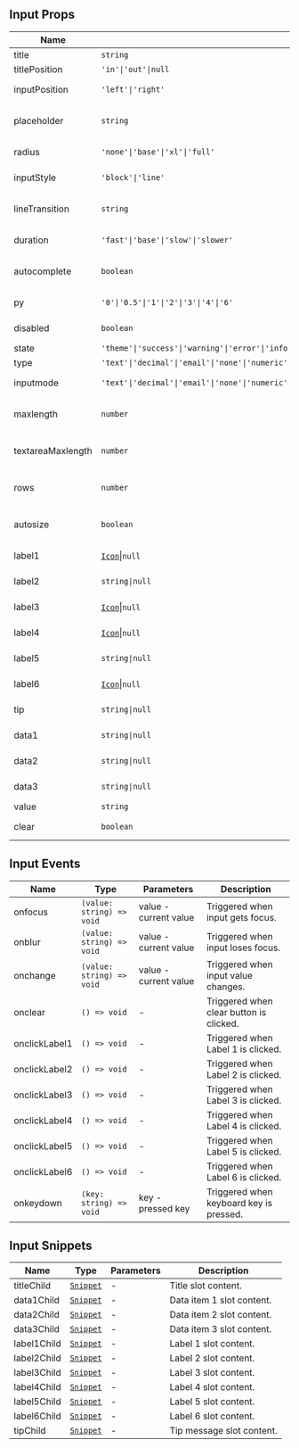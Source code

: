 ## Input Props

| Name              | Type                                                                                                      | Default   | Required | Description                       |
| ----------------- | --------------------------------------------------------------------------------------------------------- | --------- | -------- | --------------------------------- |
| title             | `string`                                                                                                  | `''`      | N        | Title content.                    |
| titlePosition     | `'in'\|'out'\|null`                                                                                       | `'out'`   | N        | Title position.                   |
| inputPosition     | `'left'\|'right'`                                                                                         | `'left'`  | N        | Input text position.              |
| placeholder       | `string`                                                                                                  | `''`      | N        | Input placeholder text.           |
| radius            | `'none'\|'base'\|'xl'\|'full'`                                                                            | `'base'`  | N        | Border radius style.              |
| inputStyle        | `'block'\|'line'`                                                                                         | `'block'` | N        | Input box style.                  |
| lineTransition    | `string`                                                                                                  | `'none'`  | N        | Linear transition position.       |
| duration          | `'fast'\|'base'\|'slow'\|'slower'`                                                                        | `'base'`  | N        | Transition duration.              |
| autocomplete      | `boolean`                                                                                                 | `true`    | N        | Whether to enable autocomplete.   |
| py                | `'0'\|'0.5'\|'1'\|'2'\|'3'\|'4'\|'6'`                                                                     | `'2'`     | N        | Vertical padding.                 |
| disabled          | `boolean`                                                                                                 | `false`   | N        | Whether disabled.                 |
| state             | `'theme'\|'success'\|'warning'\|'error'\|'info'`                                                          | `'theme'` | N        | State.                            |
| type              | `'text'\|'decimal'\|'email'\|'none'\|'numeric'\|'search'\|'tel'\|'url'\|'password'\|'number'\|'textarea'` | `'text'`  | N        | Input type.                       |
| inputmode         | `'text'\|'decimal'\|'email'\|'none'\|'numeric'\|'search'\|'tel'\|'url'\|''`                               | `''`      | N        | Specify input data type.          |
| maxlength         | `number`                                                                                                  | `24`      | N        | Maximum input text length.        |
| textareaMaxlength | `number`                                                                                                  | `200`     | N        | Maximum text length for textarea. |
| rows              | `number`                                                                                                  | `2`       | N        | Number of rows for textarea.      |
| autosize          | `boolean`                                                                                                 | `false`   | N        | Auto adjust height for textarea.  |
| label1            | [`Icon`](https://stdf.design/#/components?nav=icon&tab=1)\|`null`                                         | `null`    | N        | Label 1 content.                  |
| label2            | `string\|null`                                                                                            | `null`    | N        | Label 2 content.                  |
| label3            | [`Icon`](https://stdf.design/#/components?nav=icon&tab=1)\|`null`                                         | `null`    | N        | Label 3 content.                  |
| label4            | [`Icon`](https://stdf.design/#/components?nav=icon&tab=1)\|`null`                                         | `null`    | N        | Label 4 content.                  |
| label5            | `string\|null`                                                                                            | `null`    | N        | Label 5 content.                  |
| label6            | [`Icon`](https://stdf.design/#/components?nav=icon&tab=1)\|`null`                                         | `null`    | N        | Label 6 content.                  |
| tip               | `string\|null`                                                                                            | `null`    | N        | Tip message content.              |
| data1             | `string\|null`                                                                                            | `null`    | N        | Data item 1 content.              |
| data2             | `string\|null`                                                                                            | `null`    | N        | Data item 2 content.              |
| data3             | `string\|null`                                                                                            | `null`    | N        | Data item 3 content.              |
| value             | `string`                                                                                                  | `''`      | N        | Input value.                      |
| clear             | `boolean`                                                                                                 | `false`   | N        | Whether clearable.                |

## Input Events

| Name          | Type                      | Parameters            | Description                             |
| ------------- | ------------------------- | --------------------- | --------------------------------------- |
| onfocus       | `(value: string) => void` | value - current value | Triggered when input gets focus.        |
| onblur        | `(value: string) => void` | value - current value | Triggered when input loses focus.       |
| onchange      | `(value: string) => void` | value - current value | Triggered when input value changes.     |
| onclear       | `() => void`              | -                     | Triggered when clear button is clicked. |
| onclickLabel1 | `() => void`              | -                     | Triggered when Label 1 is clicked.      |
| onclickLabel2 | `() => void`              | -                     | Triggered when Label 2 is clicked.      |
| onclickLabel3 | `() => void`              | -                     | Triggered when Label 3 is clicked.      |
| onclickLabel4 | `() => void`              | -                     | Triggered when Label 4 is clicked.      |
| onclickLabel5 | `() => void`              | -                     | Triggered when Label 5 is clicked.      |
| onclickLabel6 | `() => void`              | -                     | Triggered when Label 6 is clicked.      |
| onkeydown     | `(key: string) => void`   | key - pressed key     | Triggered when keyboard key is pressed. |

## Input Snippets

| Name        | Type                                                                | Parameters | Description               |
| ----------- | ------------------------------------------------------------------- | ---------- | ------------------------- |
| titleChild  | [`Snippet`](https://svelte.dev/docs/svelte/snippet#Typing-snippets) | -          | Title slot content.       |
| data1Child  | [`Snippet`](https://svelte.dev/docs/svelte/snippet#Typing-snippets) | -          | Data item 1 slot content. |
| data2Child  | [`Snippet`](https://svelte.dev/docs/svelte/snippet#Typing-snippets) | -          | Data item 2 slot content. |
| data3Child  | [`Snippet`](https://svelte.dev/docs/svelte/snippet#Typing-snippets) | -          | Data item 3 slot content. |
| label1Child | [`Snippet`](https://svelte.dev/docs/svelte/snippet#Typing-snippets) | -          | Label 1 slot content.     |
| label2Child | [`Snippet`](https://svelte.dev/docs/svelte/snippet#Typing-snippets) | -          | Label 2 slot content.     |
| label3Child | [`Snippet`](https://svelte.dev/docs/svelte/snippet#Typing-snippets) | -          | Label 3 slot content.     |
| label4Child | [`Snippet`](https://svelte.dev/docs/svelte/snippet#Typing-snippets) | -          | Label 4 slot content.     |
| label5Child | [`Snippet`](https://svelte.dev/docs/svelte/snippet#Typing-snippets) | -          | Label 5 slot content.     |
| label6Child | [`Snippet`](https://svelte.dev/docs/svelte/snippet#Typing-snippets) | -          | Label 6 slot content.     |
| tipChild    | [`Snippet`](https://svelte.dev/docs/svelte/snippet#Typing-snippets) | -          | Tip message slot content. |
